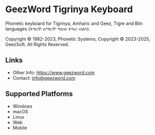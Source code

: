 # GeezWord Tigrinya Keyboard

Phonetic keyboard for Tigrinya, Amharic and Geez, Tigre and Blin languages (ትግርኛ፡ አማርኛ፡ ግእዝ፡ ትግረ፡ ብለን).

Copyright © 1982-2023, Phonetic Systems, Copyright © 2023-2025, GeezSoft. All Rights Reserved.


## Links
*	Other Info:  <https://www.geezword.com>
*	Contact:  <info@geezword.com>

## Supported Platforms
*	Windows
*	macOS
*	Linux
*	Web
*	Mobile